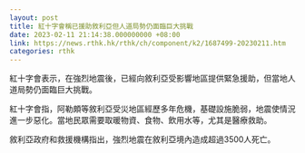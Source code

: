 ```yaml
---
layout: post
title: 紅十字會稱已援助敘利亞但人道局勢仍面臨巨大挑戰
date: 2023-02-11 21:14:38.000000000 +08:00
link: https://news.rthk.hk/rthk/ch/component/k2/1687499-20230211.htm
categories: rthk
---
```


紅十字會表示，在強烈地震後，已經向敘利亞受影響地區提供緊急援助，但當地人道局勢仍面臨巨大挑戰。

紅十字會指，阿勒頗等敘利亞受災地區經歷多年危機，基礎設施脆弱，地震使情況進一步惡化。當地民眾需要取暖物資、食物、飲用水等，尤其是醫療救助。

敘利亞政府和救援機構指出，強烈地震在敘利亞境內造成超過3500人死亡。
